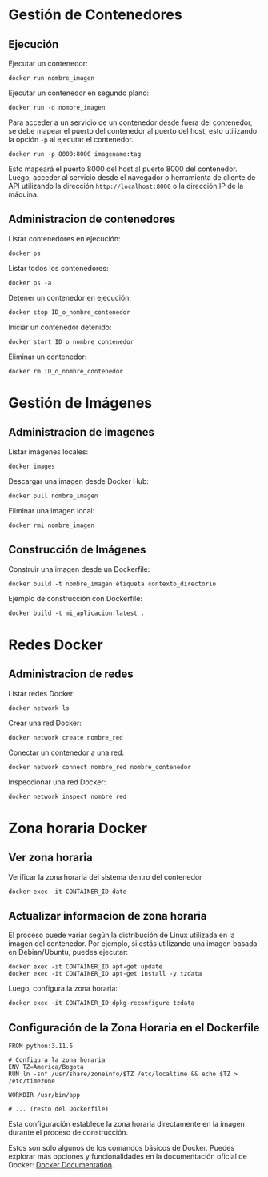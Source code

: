 # Gestión de Contenedores

## Ejecución
Ejecutar un contenedor:
```
docker run nombre_imagen
```
Ejecutar un contenedor en segundo plano:
```
docker run -d nombre_imagen
```
Para acceder a un servicio de un contenedor desde fuera del contenedor, se debe mapear el puerto del contenedor al puerto del host, esto utilizando la opción `-p` al ejecutar el contenedor.
```
docker run -p 8000:8000 imagename:tag
```
Esto mapeará el puerto 8000 del host al puerto 8000 del contenedor. Luego, acceder al servicio desde el navegador o herramienta de cliente de API utilizando la dirección `http://localhost:8000` o la dirección IP de la máquina.

## Administracion de contenedores
Listar contenedores en ejecución:
```
docker ps
```
Listar todos los contenedores:
```
docker ps -a
```
Detener un contenedor en ejecución:
```
docker stop ID_o_nombre_contenedor
```
Iniciar un contenedor detenido:
```
docker start ID_o_nombre_contenedor
```
Eliminar un contenedor:
```
docker rm ID_o_nombre_contenedor
```

# Gestión de Imágenes

## Administracion de imagenes
Listar imágenes locales:
```
docker images
```
Descargar una imagen desde Docker Hub:
```
docker pull nombre_imagen
```
Eliminar una imagen local:
```
docker rmi nombre_imagen
```

## Construcción de Imágenes
Construir una imagen desde un Dockerfile:
```
docker build -t nombre_imagen:etiqueta contexto_directorio
```
Ejemplo de construcción con Dockerfile:
```
docker build -t mi_aplicacion:latest .
```

# Redes Docker
## Administracion de redes
Listar redes Docker:
```
docker network ls
```
Crear una red Docker:
```
docker network create nombre_red
```
Conectar un contenedor a una red:
```
docker network connect nombre_red nombre_contenedor
```
Inspeccionar una red Docker:
```
docker network inspect nombre_red
```

# Zona horaria Docker
## Ver zona horaria
Verificar la zona horaria del sistema dentro del contenedor
```
docker exec -it CONTAINER_ID date
```
## Actualizar informacion de zona horaria
El proceso puede variar según la distribución de Linux utilizada en la imagen del contenedor. Por ejemplo, si estás utilizando una imagen basada en Debian/Ubuntu, puedes ejecutar:
```
docker exec -it CONTAINER_ID apt-get update
docker exec -it CONTAINER_ID apt-get install -y tzdata
```
Luego, configura la zona horaria:
```
docker exec -it CONTAINER_ID dpkg-reconfigure tzdata
```
## Configuración de la Zona Horaria en el Dockerfile
```
FROM python:3.11.5

# Configura la zona horaria
ENV TZ=America/Bogota
RUN ln -snf /usr/share/zoneinfo/$TZ /etc/localtime && echo $TZ > /etc/timezone

WORKDIR /usr/bin/app

# ... (resto del Dockerfile)
```
Esta configuración establece la zona horaria directamente en la imagen durante el proceso de construcción.

Estos son solo algunos de los comandos básicos de Docker. Puedes explorar más opciones y funcionalidades en la documentación oficial de Docker: [Docker Documentation](https://docs.docker.com/).

